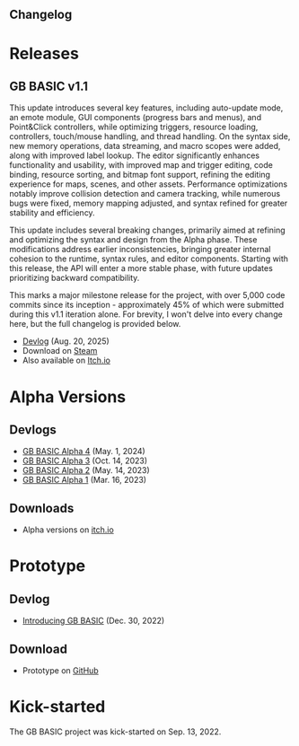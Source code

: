 ## Changelog

# Releases

## GB BASIC v1.1

This update introduces several key features, including auto-update mode, an emote module, GUI components (progress bars and menus), and Point&Click controllers, while optimizing triggers, resource loading, controllers, touch/mouse handling, and thread handling. On the syntax side, new memory operations, data streaming, and macro scopes were added, along with improved label lookup. The editor significantly enhances functionality and usability, with improved map and trigger editing, code binding, resource sorting, and bitmap font support, refining the editing experience for maps, scenes, and other assets. Performance optimizations notably improve collision detection and camera tracking, while numerous bugs were fixed, memory mapping adjusted, and syntax refined for greater stability and efficiency.

This update includes several breaking changes, primarily aimed at refining and optimizing the syntax and design from the Alpha phase. These modifications address earlier inconsistencies, bringing greater internal cohesion to the runtime, syntax rules, and editor components. Starting with this release, the API will enter a more stable phase, with future updates prioritizing backward compatibility.

This marks a major milestone release for the project, with over 5,000 code commits since its inception - approximately 45% of which were submitted during this v1.1 iteration alone. For brevity, I won't delve into every change here, but the full changelog is provided below.

* [Devlog](https://paladin-t.github.io/articles/gb-basic-v1-1.html) (Aug. 20, 2025)
* Download on [Steam](https://store.steampowered.com/app/2308700/)
* Also available on [Itch.io](https://tonywang.itch.io/gbbasic)

# Alpha Versions

## Devlogs

* [GB BASIC Alpha 4](https://paladin-t.github.io/articles/gb-basic-alpha-4.html) (May. 1, 2024)
* [GB BASIC Alpha 3](https://paladin-t.github.io/articles/gb-basic-alpha-3.html) (Oct. 14, 2023)
* [GB BASIC Alpha 2](https://paladin-t.github.io/articles/gb-basic-alpha-2.html) (May. 14, 2023)
* [GB BASIC Alpha 1](https://paladin-t.github.io/articles/gb-basic-alpha-1.html) (Mar. 16, 2023)

## Downloads

* Alpha versions on [itch.io](https://tonywang.itch.io/gbbasic-alpha)

# Prototype

## Devlog

* [Introducing GB BASIC](https://paladin-t.github.io/articles/introducing-gb-basic.html) (Dec. 30, 2022)

## Download

* Prototype on [GitHub](https://github.com/gbbasic/prototype)

# Kick-started

The GB BASIC project was kick-started on Sep. 13, 2022.
